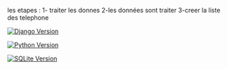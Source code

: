 les etapes : 
1- traiter les donnes 
2-les données sont traiter 
3-creer la liste des telephone 

[![Django Version](https://img.shields.io/badge/Django-4.2.5-blue)](https://docs.djangoproject.com/en/4.2/)

[![Python Version](https://img.shields.io/badge/Python-3.11.5-blue.svg)](https://www.python.org/downloads/release/python-3115/)

[![SQLite Version](https://img.shields.io/badge/SQLite-3-blue)](https://www.sqlite.org/index.html)


